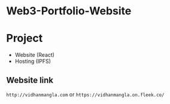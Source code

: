 # Web3-Portfolio-Website

# Project
- Website (React)
- Hosting (IPFS)

## Website link
`http://vidhanmangla.com` or `https://vidhanmangla.on.fleek.co/`
